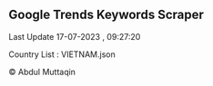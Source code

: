 

## Google Trends Keywords Scraper 
 
Last Update 17-07-2023 , 09:27:20

Country List :
VIETNAM.json



© Abdul Muttaqin 
